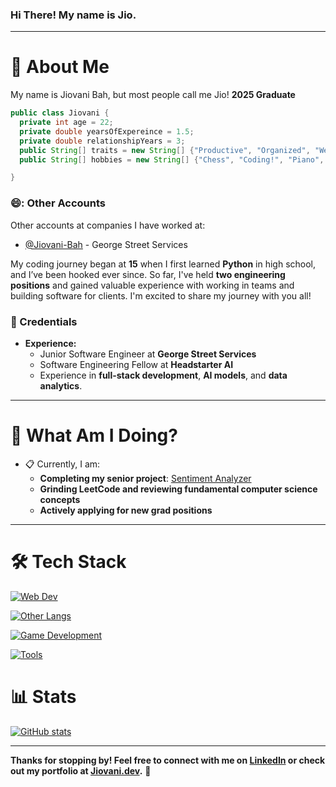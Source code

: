 ### Hi There! My name is Jio. 
-----

# :postbox: About Me
My name is Jiovani Bah, but most people call me Jio! **2025 Graduate**

```java
public class Jiovani {
  private int age = 22;
  private double yearsOfExpereince = 1.5;
  private double relationshipYears = 3;
  public String[] traits = new String[] {"Productive", "Organized", "Well Spoken"};
  public String[] hobbies = new String[] {"Chess", "Coding!", "Piano", "Gaming", "TV/Anime", "Working out"};

}
```

### 😄: Other Accounts
Other accounts at companies I have worked at:
- [@Jiovani-Bah](https://github.com/Jiovani-Bah) - George Street Services

My coding journey began at **15** when I first learned **Python** in high school, and I’ve been hooked ever since. So far, I've held **two engineering positions** and gained valuable experience with working in teams and building software for clients. I'm excited to share my journey with you all!

### :briefcase: Credentials
- **Experience:**
  - Junior Software Engineer at **George Street Services**
  - Software Engineering Fellow at **Headstarter AI**
  - Experience in **full-stack development**, **AI models**, and **data analytics**.

-----

# :round_pushpin: What Am I Doing?
- :clipboard: Currently, I am:
  - **Completing my senior project**: [Sentiment Analyzer](https://github.com/MrJio/SentimentAnalyzer)
  - **Grinding LeetCode and reviewing fundamental computer science concepts**
  - **Actively applying for new grad positions**

-----

# :hammer_and_wrench: Tech Stack
[![Web Dev](https://skillicons.dev/icons?i=html,css,js,ts,mongodb,express,react,nodejs,tailwind,next&theme=dark)](https://skillicons.dev)

[![Other Langs](https://skillicons.dev/icons?i=python,java,cpp,go,sql&theme=dark)](https://skillicons.dev)

[![Game Development](https://skillicons.dev/icons?i=cs,unity,godot&theme=dark)](https://skillicons.dev)

[![Tools](https://skillicons.dev/icons?i=vscode,postman,figma,github,heroku,netlify&theme=dark)](https://skillicons.dev)

# :bar_chart: Stats
[![GitHub stats](https://github-readme-stats.vercel.app/api?username=mrjio)](https://github.com/anuraghazra/github-readme-stats)

-----

**Thanks for stopping by! Feel free to connect with me on [LinkedIn](https://linkedin.com/in/BahJio) or check out my portfolio at [Jiovani.dev](https://jiovani.dev).** 🚀
